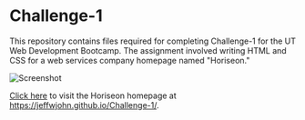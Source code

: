 # Challenge-1

 This repository contains files required for completing Challenge-1 for the UT Web Development Bootcamp. The assignment involved writing HTML and CSS for a web services company homepage named "Horiseon." 
 
 ![Screenshot](assets/images/screen-shot.png)
 
 [Click here](https://jeffwjohn.github.io/Challenge-1/) to visit the Horiseon homepage at https://jeffwjohn.github.io/Challenge-1/.
